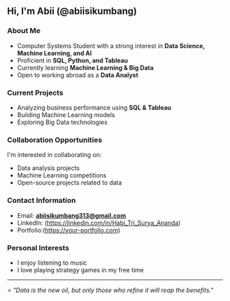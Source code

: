 ## Hi, I'm Abii (@abiisikumbang)

### About Me
- Computer Systems Student with a strong interest in **Data Science, Machine Learning, and AI**  
- Proficient in **SQL, Python, and Tableau**  
- Currently learning **Machine Learning & Big Data**  
- Open to working abroad as a **Data Analyst**  

### Current Projects
- Analyzing business performance using **SQL & Tableau**  
- Building Machine Learning models  
- Exploring Big Data technologies  

### Collaboration Opportunities
I'm interested in collaborating on:  
- Data analysis projects  
- Machine Learning competitions  
- Open-source projects related to data  

### Contact Information
- Email: **abiisikumbang313@gmail.com**  
- LinkedIn: (https://linkedin.com/in/Habi_Tri_Surya_Ananda)  
- Portfolio:(https://your-portfolio.com)  

### Personal Interests
- I enjoy listening to music  
- I love playing strategy games in my free time  

---

⭐️ _"Data is the new oil, but only those who refine it will reap the benefits."_  

